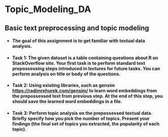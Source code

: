 # Topic_Modeling_DA
## Basic text preprocessing and topic modeling
 
 * #### The goal of this assignment is to get familiar with textual data analysis.

 * #### Task 1: The given dataset is a table containing questions about R on StackOverflow site. Your first task is to perform standard text prepossessing steps introduced in lectures for future tasks. You can perform analysis on title or body of the questions.

 * #### Task 2: Using existing libraries, such as gensim https://radimrehurek.com/gensim/ to learn word embeddings from the prepossessed text from previous step. At the end of this step, you should save the learned word embeddings in a file.

 * #### Task 3: Perform topic analysis on the prepossessed textual data. Briefly specify how you pick the number of topics. Present your findings (the final set of topics you extracted, the popularity of each topic).

